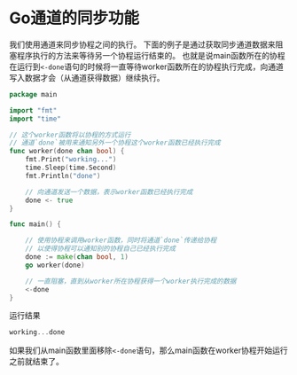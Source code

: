 # Go通道的同步功能
我们使用通道来同步协程之间的执行。
下面的例子是通过获取同步通道数据来阻塞程序执行的方法来等待另一个协程运行结束的。
也就是说main函数所在的协程在运行到`<-done`语句的时候将一直等待worker函数所在的协程执行完成，向通道写入数据才会（从通道获得数据）继续执行。

```go
package main

import "fmt"
import "time"

// 这个worker函数将以协程的方式运行
// 通道`done`被用来通知另外一个协程这个worker函数已经执行完成
func worker(done chan bool) {
	fmt.Print("working...")
	time.Sleep(time.Second)
	fmt.Println("done")

	// 向通道发送一个数据，表示worker函数已经执行完成
	done <- true
}

func main() {

	// 使用协程来调用worker函数，同时将通道`done`传递给协程
	// 以使得协程可以通知别的协程自己已经执行完成
	done := make(chan bool, 1)
	go worker(done)

	// 一直阻塞，直到从worker所在协程获得一个worker执行完成的数据
	<-done
}
```
运行结果
```go
working...done
```
如果我们从main函数里面移除`<-done`语句，那么main函数在worker协程开始运行之前就结束了。